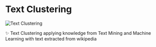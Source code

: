 # Text Clustering

![Text Clustering](https://files.realpython.com/media/K-Means-Clustering-in-Python_Watermarked.14dc56523461.jpg "Clustering")

:sparkles: Text Clustering applying knowledge from Text Mining and Machine Learning with text extracted from wikipedia



